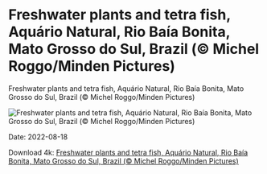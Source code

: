 # Freshwater plants and tetra fish, Aquário Natural, Rio Baía Bonita, Mato Grosso do Sul, Brazil (© Michel Roggo/Minden Pictures)

Freshwater plants and tetra fish, Aquário Natural, Rio Baía Bonita, Mato Grosso do Sul, Brazil (© Michel Roggo/Minden Pictures)

![Freshwater plants and tetra fish, Aquário Natural, Rio Baía Bonita, Mato Grosso do Sul, Brazil (© Michel Roggo/Minden Pictures)](https://bing.com/th?id=OHR.AquarioNatural_EN-US2602910599_UHD.jpg&w=1024&h=576)

Date: 2022-08-18

Download 4k: [Freshwater plants and tetra fish, Aquário Natural, Rio Baía Bonita, Mato Grosso do Sul, Brazil (© Michel Roggo/Minden Pictures)](https://bing.com/th?id=OHR.AquarioNatural_EN-US2602910599_UHD.jpg)


